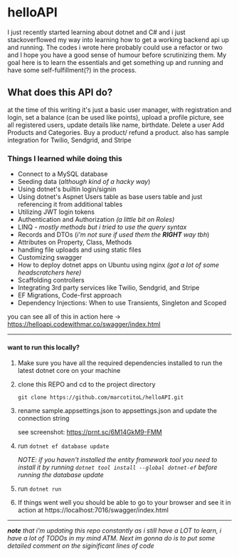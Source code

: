 # helloAPI

I just recently started learning about dotnet and C# and i just stackoverflowed my way into learning how to get a working backend api up and running. 
The codes i wrote here probably could use a refactor or two and I hope you have a good sense of humour before scrutinizing them. My goal here is to
learn the essentials and get something up and running and have some self-fulfillment(?) in the process. 

What does this API do?
------
at the time of this writing it's just a basic user manager, with registration and login, set a balance (can be used like points), upload a profile picture,
see all registered users, update details like name, birthdate. Delete a user
Add Products and Categories. Buy a product/ refund a product. also has sample integration for Twilio, Sendgrid, and Stripe


### Things I learned while doing this
* Connect to a MySQL database
* Seeding data (*although kind of a hacky way*)
* Using dotnet's builtin login/signin
* Using dotnet's Aspnet Users table as base users table and just referencing it from additional tables
* Utilizing JWT login tokens
* Authentication and Authorization *(a little bit on Roles)*
* LINQ - *mostly methods but i tried to use the query syntax*
* Records and DTOs (*i'm not sure if used them the **RIGHT** way tbh*)
* Attributes on Property, Class, Methods
* handling file uploads and using static files
* Customizing swagger
* How to deploy dotnet apps on Ubuntu using nginx *(got a lot of some headscratchers here)*
* Scaffolding controllers
* Integrating 3rd party services like Twilio, Sendgrid, and Stripe
* EF Migrations, Code-first approach
* Dependency Injections: When to use Transients, Singleton and Scoped

you can see all of this in action here -> https://helloapi.codewithmar.co/swagger/index.html

___________

#### want to run this locally?
1. Make sure you have all the required dependencies installed to run the latest dotnet core on your machine
2. clone this REPO and cd to the project directory

      `git clone https://github.com/marcotitoL/helloAPI.git`
3. rename sample.appsettings.json to appsettings.json and update the connection string
     
     see screenshot: https://prnt.sc/6M14GkM9-FMM
     
4. run `dotnet ef database update`
      
      *NOTE: if you haven't installed the entity framework tool you need to install it by running `dotnet tool install --global dotnet-ef` before running the database update*

5. run `dotnet run`
6. If things went well you should be able to go to your browser and see it in action at https://localhost:7016/swagger/index.html

_____________

_**note** that i'm updating this repo constantly as i still have a LOT to learn, i have a lot of TODOs in my mind ATM. Next im gonna do is to put some detailed comment
on the siginificant lines of code_
